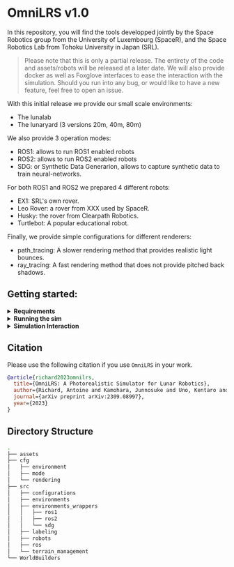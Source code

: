 # OmniLRS v1.0

In this repository, you will find the tools developped jointly by the Space Robotics group from the University of Luxembourg (SpaceR),
and the Space Robotics Lab from Tohoku University in Japan (SRL).

> Please note that this is only a partial release. The entirety of the code and assets/robots will be released at a later date.
> We will also provide docker as well as Foxglove interfaces to ease the interaction with the simulation.
> Should you run into any bug, or would like to have a new feature, feel free to open an issue.

With this initial release we provide our small scale environments:
 - The lunalab 
 - The lunaryard (3 versions 20m, 40m, 80m)

We also provide 3 operation modes:
 - ROS1: allows to run ROS1 enabled robots
 - ROS2: allows to run ROS2 enabled robots
 - SDG: or Synthetic Data Generarion, allows to capture synthetic data to train neural-networks.

For both ROS1 and ROS2 we prepared 4 different robots:
 - EX1: SRL's own rover.
 - Leo Rover: a rover from XXX used by SpaceR.
 - Husky: the rover from Clearpath Robotics.
 - Turtlebot: A popular educational robot.

Finally, we provide simple configurations for different renderers:
 - path_tracing: A slower rendering method that provides realistic light bounces.
 - ray_tracing: A fast rendering method that does not provide pitched back shadows.

## Getting started:

<details><summary><b>Requirements</b></summary>

Software:
 - Ubuntu 20.04 or 22.04
 - ROS1 or ROS2 (if you want to use their respective modes). Note that using SDG only does not require having either installed.
 - IsaacSim-2022.2.1

Hardware:
 - An Nvidia GPU with more than 8Gb of VRAM.
 - An Nvidia GPU from the 2000 series (Turing) and up.

Assets:
 - Download the assets from: https://drive.google.com/file/d/1NpgMdD__DaU_mogeA7D-GqObMkGJ5-fN/view?usp=sharing
 - Unzip the assets inside the git repository. (The directory should be as shown in [Directory Structure](#directory-structure)

</details>

<details><summary><b>Running the sim</b></summary>
 
To run the simulation we use a configuration manager called Hydra.
Inside the `cfg` folder, you will find three folders:
 - `mode`
 - `environment`
 - `rendering`

In each of these folders, there are different configuration files, that parametrized different elements of the simulation. 

For instance, to run the lunalab environment with ROS2, and ray-traced lighting one can use the following command:
```bash
~/.local/share/ov/pkg/isaac_sim-2022.2.1/python.sh run.py environment=lunalab mode=ROS2 rendering=ray_traced
```
Similarly, to run the lunaryard environment with ROS2, one can use the following command:
```bash
~/.local/share/ov/pkg/isaac_sim-2022.2.1/python.sh run.py environment=lunaryard_20m mode=ROS2 rendering=ray_traced
```

The rendering mode can be changed by using `rendering=path_traced` instead of `rendering=ray_traced`.
Changing form `ray_traced` to path `path_traced` tells Hydra to use `cfg/rendering/path_traced.yaml` instead of `cfg/rendering/ray_traced.yaml`.
Hence, if you wanted to change some of these parameters, you could create your own yaml file inside `cfg/rendering`
and let Hydra fetch it.

If you just want to modify a parameter for a given run, say disabling the lens-flare effects, then you can also edit parameters directly from the command line:
For instance:
```bash
~/.local/share/ov/pkg/isaac_sim-2022.2.1/python.sh run.py environment=lunaryard_20m mode=ROS2 rendering=ray_traced rendering.lens_flares.enable=False
```

We provide bellow a couple premade command line that can be useful, the full description of the configuration files is given here:
Lunalab, ROS1
```bash
~/.local/share/ov/pkg/isaac_sim-2022.2.1/python.sh run.py environment=lunalab mode=ROS1 rendering=ray_traced
```
Lunalab, ROS2 (foxy)
```bash
~/.local/share/ov/pkg/isaac_sim-2022.2.1/python.sh run.py environment=lunalab mode=ROS2 rendering=ray_traced
```
Lunalab, ROS2 (humble)
```bash
~/.local/share/ov/pkg/isaac_sim-2022.2.1/python.sh run.py environment=lunalab mode=ROS2 rendering=ray_traced mode.bridge_name=humble
```
Lunalab, SDG
```bash
~/.local/share/ov/pkg/isaac_sim-2022.2.1/python.sh run.py environment=lunalab4SDG mode=SDG rendering=path_traced rendering.renderer.headless=True
```
</details>

<details><summary><b>Simulation Interaction</b></summary>
Since we do not have custom topics, we had to use the base ROS topics for everything.
 Most of the simulation interactions are fairly straightforward, so we only provide details for the less obvious topics.

Interacting with the robots:
- Spawning a robot:
- Teleporting a robot:
- Reseting a robot:
- Reseting all robots:

Interacting with the terrain:
- Randomizing the terrain
- Randomizing the rocks
- Hiding the rocks

Changing the render mode:
- Path tracing
- ray tracing
 
</details>


## Citation
Please use the following citation if you use `OmniLRS` in your work.
```bibtex
@article{richard2023omnilrs,
  title={OmniLRS: A Photorealistic Simulator for Lunar Robotics},
  author={Richard, Antoine and Kamohara, Junnosuke and Uno, Kentaro and Santra, Shreya and van der Meer, Dave and Olivares-Mendez, Miguel and Yoshida, Kazuya},
  journal={arXiv preprint arXiv:2309.08997},
  year={2023}
}
```

## Directory Structure
```bash
.
├── assets
├── cfg
│   ├── environment
│   ├── mode
│   └── rendering
├── src
│   ├── configurations
│   ├── environments
│   ├── environments_wrappers
│   │   ├── ros1
│   │   ├── ros2
│   │   └── sdg
│   ├── labeling
│   ├── robots
│   ├── ros
│   └── terrain_management
└── WorldBuilders
```
